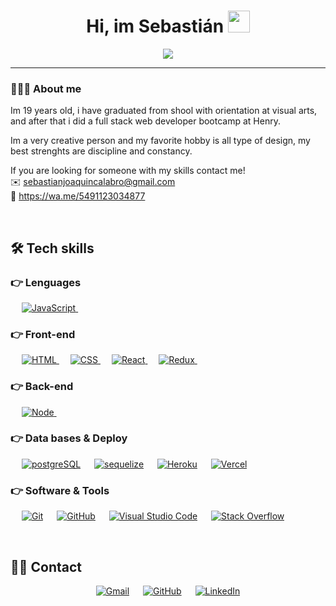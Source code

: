 <h1 align="center">Hi, im Sebastián <img src="https://media.giphy.com/media/hvRJCLFzcasrR4ia7z/giphy.gif" width="35"></h1>
<p align="center">
  <a href="https://github.com/DenverCoder1/readme-typing-svg"><img src="https://readme-typing-svg.herokuapp.com?lines=Full+Stack+Web+Developer&center=true&width=500&height=50"></a>
</p>
<hr/>

### 👨🏻‍💻 About me

Im 19 years old, i have graduated from shool with orientation at visual arts, and after that i did a full stack web developer bootcamp at Henry.

Im a very creative person and my favorite hobby is all type of design, my best strenghts are discipline and constancy.

If you are looking for someone with my skills contact me!
<br>
✉️ sebastianjoaquincalabro@gmail.com
<br>
📲 https://wa.me/5491123034877

<br>

## 🛠️ Tech skills

### 👉 Lenguages

<p align="left">
  &emsp;
  <a href="#" target="_blank"> 
     <img alt="JavaScript" src="https://img.shields.io/badge/JavaScript-323330?style=for-the-badge&logo=javascript&logoColor=F7DF1E">
   </a>
  &emsp;
</p>

### 👉 Front-end 
<p align="left"> 
  &emsp; 
  <a href="#" target="_blank"> 
   <img alt="HTML" src="https://img.shields.io/badge/HTML5-E34F26?style=for-the-badge&logo=html5&logoColor=white">
  </a>   
  &emsp;
  <a href="#" target="_blank">
    <img alt="CSS" src="https://img.shields.io/badge/CSS3-1572B6?style=for-the-badge&logo=css3&logoColor=white">
  </a> 
   &emsp;
  <a href="#" target="_blank">
    <img alt="React" src="https://img.shields.io/badge/React-20232A?style=for-the-badge&logo=react&logoColor=61DAFB">
  </a> 
   &emsp;
  <a href="#" target="_blank">
    <img alt="Redux" src="https://img.shields.io/badge/Redux-593D88?style=for-the-badge&logo=redux&logoColor=white">
  </a> 
   &emsp;
</p>

### 👉 Back-end 
<p align="left"> 
  &emsp; 
  <a href="#" target="_blank"> 
   <img alt="Node" src="https://img.shields.io/badge/Node.js-339933?style=for-the-badge&logo=nodedotjs&logoColor=white">
  </a>   
  &emsp;
  <a href="#" target="_blank">
    <img alt="" src="https://img.shields.io/badge/Express.js-000000?style=for-the-badge&logo=express&logoColor=white">
  </a> 
</p>

### 👉 Data bases & Deploy
<p align="left">
  &emsp;
    <a href="#"><img alt="postgreSQL" src="https://img.shields.io/badge/PostgreSQL-316192?style=for-the-badge&logo=postgresql&logoColor=white"></a>
  &emsp;
    <a href="#"><img alt="sequelize" src ="https://img.shields.io/badge/Sequelize-52B0E7?style=for-the-badge&logo=Sequelize&logoColor=white"/></a>
  &emsp;
    <a href="#"><img alt="Heroku" src="https://img.shields.io/badge/Heroku-430098?style=for-the-badge&logo=heroku&logoColor=white"></a> 
	&emsp;
    <a href="#"><img alt="Vercel" src="https://img.shields.io/badge/Vercel-000000?style=for-the-badge&logo=vercel&logoColor=white"></a>  
 </p>
  

 ### 👉 Software & Tools
 
<p>
  &emsp;
    <a href="#"><img alt="Git" src="https://img.shields.io/badge/GIT-E44C30?style=for-the-badge&logo=git&logoColor=white"></a>
  &emsp;
   <a href="#"><img alt="GitHub" src="https://img.shields.io/badge/GitHub-000?style=for-the-badge&logo=github&logoColor=white"></a>
  &emsp;
    <a href="#"><img alt="Visual Studio Code" src="https://img.shields.io/badge/Visual_Studio_Code-0078D4?style=for-the-badge&logo=visual%20studio%20code&logoColor=white"></a>
  &emsp;
    <a href="#"><img alt="Stack Overflow" src="https://img.shields.io/badge/Stack_Overflow-FE7A16?style=for-the-badge&logo=stack-overflow&logoColor=white"></a>
  &emsp;
</p>

<br/>

## 🙋‍♂️ Contact
<p align="center">
	<a href="mailto:sebastianjoaquincalabro@gmail.com"><img src="https://img.shields.io/badge/Gmail-D14836?style=for-the-badge&logo=gmail&logoColor=white" alt="Gmail"/></a>
	&emsp;
	<a href="https://github.com/SebastianCalabro"><img src="https://img.shields.io/badge/GitHub-000?style=for-the-badge&logo=github&logoColor=white" alt="GitHub"/></a>
	&emsp;
	<a href="https://www.linkedin.com/in/sebastian-calabro/"><img src="https://img.shields.io/badge/LinkedIn-0077B5?style=for-the-badge&logo=linkedin&logoColor=white" alt="LinkedIn"/></a>
</p>
